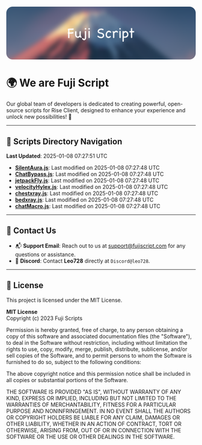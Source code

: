 ![Banner](.github/b.webp)

# 🌍 **We are Fuji Script**

Our global team of developers is dedicated to creating powerful, open-source scripts for Rise Client, designed to enhance your experience and unlock new possibilities! 🌟

---
<!-- SCRIPTS_NAVIGATION_START -->
## 📂 **Scripts Directory Navigation**

**Last Updated**: 2025-01-08 07:27:51 UTC

- **[SilentAura.js](scripts/SilentAura.js)**: Last modified on 2025-01-08 07:27:48 UTC
- **[ChatBypass.js](scripts/ChatBypass.js)**: Last modified on 2025-01-08 07:27:48 UTC
- **[jetpackFly.js](scripts/jetpackFly.js)**: Last modified on 2025-01-08 07:27:48 UTC
- **[velocityHylex.js](scripts/velocityHylex.js)**: Last modified on 2025-01-08 07:27:48 UTC
- **[chestxray.js](scripts/chestxray.js)**: Last modified on 2025-01-08 07:27:48 UTC
- **[bedxray.js](scripts/bedxray.js)**: Last modified on 2025-01-08 07:27:48 UTC
- **[chatMacro.js](scripts/chatMacro.js)**: Last modified on 2025-01-08 07:27:48 UTC

<!-- SCRIPTS_NAVIGATION_END -->

---

## 💬 **Contact Us**  
- 📬 **Support Email**: Reach out to us at [support@fujiscript.com](mailto:support@fujiscript.com) for any questions or assistance.  
- 💬 **Discord**: Contact **Leo728** directly at `Discord@leo728`.

---

## 📜 **License**

This project is licensed under the MIT License.  

**MIT License**  
Copyright (c) 2023 Fuji Scripts  

Permission is hereby granted, free of charge, to any person obtaining a copy of this software and associated documentation files (the "Software"), to deal in the Software without restriction, including without limitation the rights to use, copy, modify, merge, publish, distribute, sublicense, and/or sell copies of the Software, and to permit persons to whom the Software is furnished to do so, subject to the following conditions:  

The above copyright notice and this permission notice shall be included in all copies or substantial portions of the Software.  

THE SOFTWARE IS PROVIDED "AS IS", WITHOUT WARRANTY OF ANY KIND, EXPRESS OR IMPLIED, INCLUDING BUT NOT LIMITED TO THE WARRANTIES OF MERCHANTABILITY, FITNESS FOR A PARTICULAR PURPOSE AND NONINFRINGEMENT. IN NO EVENT SHALL THE AUTHORS OR COPYRIGHT HOLDERS BE LIABLE FOR ANY CLAIM, DAMAGES OR OTHER LIABILITY, WHETHER IN AN ACTION OF CONTRACT, TORT OR OTHERWISE, ARISING FROM, OUT OF OR IN CONNECTION WITH THE SOFTWARE OR THE USE OR OTHER DEALINGS IN THE SOFTWARE.  
